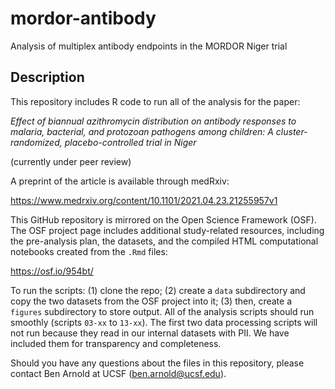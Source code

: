 # mordor-antibody
Analysis of multiplex antibody endpoints in the MORDOR Niger trial


## Description

This repository includes R code to run all of the analysis for the paper:

_Effect of biannual azithromycin distribution on antibody responses to malaria, bacterial, and protozoan pathogens among children: A cluster-randomized, placebo-controlled trial in Niger_

(currently under peer review)

A preprint of the article is available through medRxiv:

https://www.medrxiv.org/content/10.1101/2021.04.23.21255957v1

This GitHub repository is mirrored on the Open Science Framework (OSF).  The OSF project page includes additional study-related resources, including the pre-analysis plan, the datasets, and the compiled HTML computational notebooks created from the `.Rmd` files:

https://osf.io/954bt/

To run the scripts: (1) clone the repo; (2) create a `data` subdirectory and copy the two datasets from the OSF project into it; (3) then, create a `figures` subdirectory to store output. All of the analysis scripts should run smoothly (scripts `03-xx` to `13-xx`). The first two data processing scripts will not run because they read in our internal datasets with PII. We have included them for transparency and completeness.

Should you have any questions about the files in this repository, please contact Ben Arnold at UCSF (ben.arnold@ucsf.edu).
